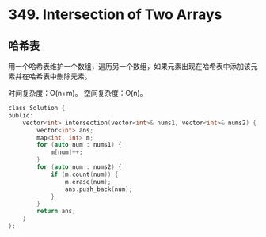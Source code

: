 # 349. Intersection of Two Arrays

## 哈希表

用一个哈希表维护一个数组，遍历另一个数组，如果元素出现在哈希表中添加该元素并在哈希表中删除元素。

时间复杂度：O(n+m)。
空间复杂度：O(n)。

```c
class Solution {
public:
    vector<int> intersection(vector<int>& nums1, vector<int>& nums2) {
        vector<int> ans;
        map<int, int> m;
        for (auto num : nums1) {
            m[num]++;
        }
        for (auto num : nums2) {
            if (m.count(num)) {
                m.erase(num);
                ans.push_back(num);
            }
        }
        return ans;
    }
};
```